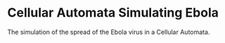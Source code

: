 # Cellular Automata Simulating Ebola
The simulation of the spread of the Ebola virus in a Cellular Automata.
